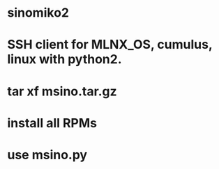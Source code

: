 # sinomiko2
# SSH client for MLNX_OS, cumulus, linux with python2.
# tar xf msino.tar.gz
# install all RPMs
# use msino.py
